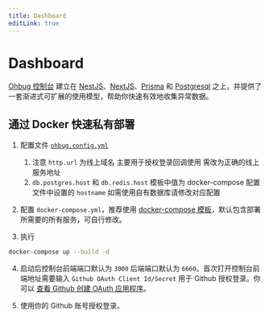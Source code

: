 ```yaml
---
title: Dashboard
editLink: true
---
```


# Dashboard

[Ohbug 控制台](https://github.com/ohbug-org/ohbug-dashboard) 建立在 [NestJS](https://nestjs.com/)、[NextJS](https://nextjs.org/)、[Prisma](https://www.prisma.io/) 和 [Postgresql](https://www.postgresql.org/) 之上，并提供了一套渐进式可扩展的使用模型，帮助你快速有效地收集异常数据。

## 通过 Docker 快速私有部署

1. 配置文件 [`ohbug.config.yml`](https://github.com/ohbug-org/ohbug-dashboard/blob/main/ohbug.config.yml)
   1. 注意 `http.url` 为线上域名 主要用于授权登录回调使用 需改为正确的线上服务地址
   2. `db.postgres.host` 和 `db.redis.host` 模板中值为 docker-compose 配置文件中设置的 `hostname` 如需使用自有数据库请修改对应配置

2. 配置 `docker-compose.yml`，推荐使用 [docker-compose 模板](https://github.com/ohbug-org/ohbug-dashboard/blob/main/docker-compose.yml)，默认包含部署所需要的所有服务，可自行修改。

3. 执行
```sh
docker-compose up --build -d
```

4. 启动后控制台前端端口默认为 `3000` 后端端口默认为 `6660`。首次打开控制台前端地址需要输入 `Github OAuth Client Id/Secret` 用于 Github 授权登录。你可以 [查看 Github 创建 OAuth 应用程序](https://docs.github.com/developers/apps/building-oauth-apps/creating-an-oauth-app)。

5. 使用你的 Github 账号授权登录。
